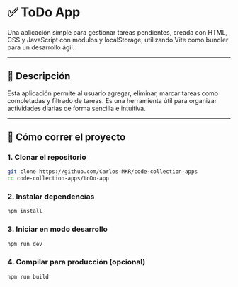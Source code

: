 # ✅ ToDo App

Una aplicación simple para gestionar tareas pendientes, creada con HTML, CSS y JavaScript con modulos y localStorage, utilizando Vite como bundler para un desarrollo ágil.

---

## 📝 Descripción

Esta aplicación permite al usuario agregar, eliminar, marcar tareas como completadas y filtrado de tareas. Es una herramienta útil para organizar actividades diarias de forma sencilla e intuitiva.

---

## 🚀 Cómo correr el proyecto

### 1. Clonar el repositorio

```bash
git clone https://github.com/Carlos-MKR/code-collection-apps
cd code-collection-apps/toDo-app
```

### 2. Instalar dependencias

```bash
npm install
```

### 3. Iniciar en modo desarrollo
```bash
npm run dev
```

### 4. Compilar para producción (opcional)
```bash
npm run build
```